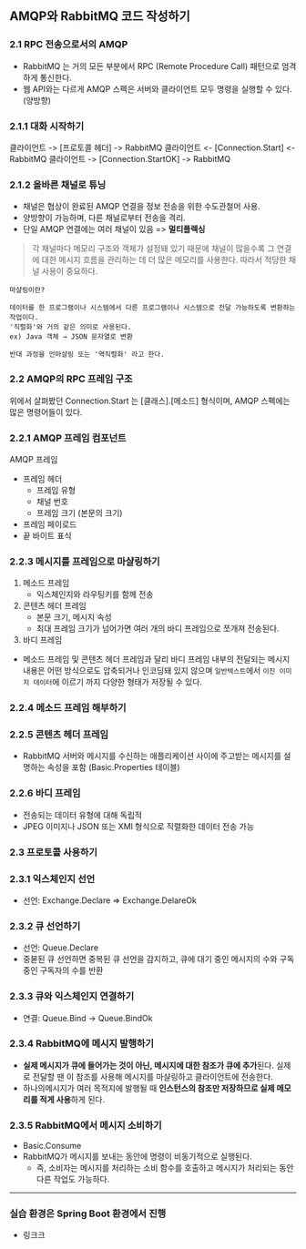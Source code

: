 ## AMQP와 RabbitMQ 코드 작성하기

### 2.1 RPC 전송으로서의 AMQP
- RabbitMQ 는 거의 모든 부분에서 RPC (Remote Procedure Call) 패턴으로 엄격하게 통신한다.
- 웹 API와는 다르게 AMQP 스펙은 서버와 클라이언트 모두 명령을 실행할 수 있다. (양방향)

### 2.1.1 대화 시작하기
클라이언트 -> [프로토콜 헤더] -> RabbitMQ
클라이언트 <- [Connection.Start] <- RabbitMQ
클라이언트 -> [Connection.StartOK] -> RabbitMQ

### 2.1.2 올바른 채널로 튜닝
- 채널은 협상이 완료된 AMQP 연결을 정보 전송을 위한 수도관철머 사용.
- 양방향이 가능하며, 다른 채널로부터 전송을 격리.
- 단일 AMQP 연결에는 여러 채널이 있음 => **멀티플렉싱**

> 각 채널마다 메모리 구조와 객체가 설정돼 있기 때문에 채널이 많을수록 그 연결에 대한 메시지 흐름을 관리하는 데 더 많은 메모리를 사용한다. 따라서 적당한 채널 사용이 중요하다.

```
마샬링이란?

데이터를 한 프로그램이나 시스템에서 다른 프로그램이나 시스템으로 전달 가능하도록 변환하는 작업이다. 
'직렬화'와 거의 같은 의미로 사용된다.
ex) Java 객체 → JSON 문자열로 변환

반대 과정을 언마샬링 또는 '역직렬화' 라고 한다.
```

### 2.2 AMQP의 RPC 프레임 구조
위에서 살펴봤던 Connection.Start 는 [클래스].[메소드] 형식이며, AMQP 스펙에는 많은 명령어들이 있다. 

### 2.2.1 AMQP 프레임 컴포넌트
AMQP 프레임
- 프레임 헤더
    - 프레임 유형
    - 채널 번호
    - 프레임 크기 (본문의 크기)
- 프레임 페이로드
- 끝 바이트 표식

### 2.2.3 메시지를 프레임으로 마샬링하기
1. 메소드 프레임
    - 익스체인지와 라우팅키를 함께 전송
2. 콘텐츠 헤더 프레임
    - 본문 크기, 메시지 속성
    - 최대 프레임 크기가 넘어가면 여러 개의 바디 프레임으로 쪼개져 전송된다. 
3. 바디 프레임

- 메소드 프레임 및 콘텐츠 헤더 프레임과 달리 바디 프레임 내부의 전달되는 메시지 내용은 어떤 방식으로도 압축되거나 인코딩돼 있지 않으며 `일반텍스트`에서 `이진 이미지 데이터`에 이르기 까지 다양한 형태가 저장될 수 있다. 


### 2.2.4 메소드 프레임 해부하기

### 2.2.5 콘텐츠 헤더 프레임
- RabbitMQ 서버와 메시지를 수신하는 애플리케이션 사이에 주고받는 메시지를 설명하는 속성을 포함 (Basic.Properties 테이블)

### 2.2.6 바디 프레임
- 전송되는 데이터 유형에 대해 독립적
- JPEG 이미지나 JSON 또는 XMl 형식으로 직렬화한 데이터 전송 가능

### 2.3 프로토콜 사용하기

### 2.3.1 익스체인지 선언
- 선언: Exchange.Declare => Exchange.DelareOk

### 2.3.2 큐 선언하기
- 선언: Queue.Declare
- 중볻된 큐 선언하면 중복된 큐 선언을 감지하고, 큐에 대기 중인 메시지의 수와 구독 중인 구독자의 수를 반환

### 2.3.3 큐와 익스체인지 연결하기
- 연결: Queue.Bind -> Queue.BindOk

### 2.3.4 RabbitMQ에 메시지 발행하기
- **실제 메시지가 큐에 들어가는 것이 아닌, 메시지에 대한 참조가 큐에 추가**된다. 실제로 전달할 땐 이 참조를 사용해 메시지를 마샬링하고 클라이언트에 전송한다.
- 하나의메시지가 여러 목적지에 발행될 때 **인스턴스의 참조만 저장하므로 실제 메모리를 적게 사용**하게 된다.

### 2.3.5 RabbitMQ에서 메시지 소비하기
- Basic.Consume
- RabbitMQ가 메시지를 보내는 동안에 명령이 비동기적으로 실행된다.
   - 즉, 소비자는 메시지를 처리하는 소비 함수를 호출하고 메시지가 처리되는 동안 다른 작업도 가능하다. 

---

### 실습 환경은 Spring Boot 환경에서 진행
- 링크크
